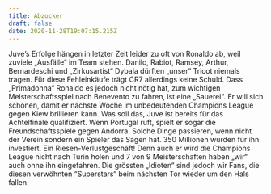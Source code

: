 ```yaml
---
title: Abzocker
draft: false
date: 2020-11-28T19:07:15.215Z
---
```

Juve’s Erfolge hängen in letzter Zeit leider zu oft von Ronaldo ab, weil zuviele „Ausfälle“ im Team stehen. Danilo, Rabiot, Ramsey, Arthur, Bernardeschi und „Zirkusartist“ Dybala dürften „unser“ Tricot niemals tragen. Für diese Fehleinkäufe trägt CR7 allerdings keine Schuld. Dass „Primadonna“ Ronaldo es jedoch nicht nötig hat, zum wichtigen Meisterschaftsspiel nach Benevento zu fahren, ist eine „Sauerei“. Er will sich schonen, damit er nächste Woche im unbedeutenden Champions League gegen Kiew brillieren kann. Was soll das, Juve ist bereits für das Achtelfinale qualifiziert. Wenn Portugal ruft, spielt er sogar die Freundschaftsspiele gegen Andorra. Solche Dinge passieren, wenn nicht der Verein sondern ein Spieler das Sagen hat. 350 Millionen wurden für ihn investiert. Ein Riesen-Verlustgeschäft! Denn auch er wird die Champions League nicht nach Turin holen und 7 von 9 Meisterschaften haben „wir“ auch ohne ihn eingefahren. Die grössten „Idioten“ sind jedoch wir Fans, die diesen verwöhnten “Superstars“ beim nächsten Tor wieder um den Hals fallen.